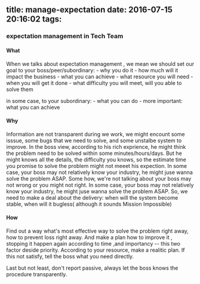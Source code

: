 title: manage-expectation
date: 2016-07-15 20:16:02
tags:
---
### expectation management in Tech Team

#### What
   When we talks about  expectation management , we mean we should set our goal to your boss/peer/subordinary:
    - why you do it 
    - how much will it impact the business 
    - what you can achieve 
    - what resource you will need
    - when you will get it done
    - what difficulty you will meet, will you able to solve them

   in some case, to your subordinary:
    - what you can do
    - more important: what you can achieve 


#### Why  
   Information are not transparent during we work, we might encount some isssue, some bugs  that we need to solve, and some unstalbe system to improve.
In the boss view, according to his rich exprience, he might think the problem need to be solved within some minutes/hours/days. But he might knows all the details, the difficulty you knows, so the estimate time you promise to solve the problem might not meeet his expection.
In some case, your boss may not relatively know your industry, he might juse wanna solve the problem ASAP.
Some how, we're not talking about your boss may not wrong or you might not right. 
In some case, your boss may not relatively know your industry, he might juse wanna solve the problem ASAP.
    So, we need to make a deal about the delivery: when will the system become stable, when will it bugless( although it sounds Mission Impossible)

#### How
  Find out a way what's most effective way to solve the problem right away, how to prevent loss right away.
  And make a plan how to improve it , stopping it happen again according to time ,and importancy -- this two factor deside priority.
  According to your resource, make a realitic plan. If this not satisfy, tell the boss what you need directly.

Last but not least, don't  report passive, always let the boss knows the procedure transparently.


